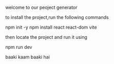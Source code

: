 welcome to our peoject generator

to install the project,run the following commands 

npm init -y
npm install react react-dom vite

then locate the project and run it using 

npm run dev 

baaki kaam baaki hai 